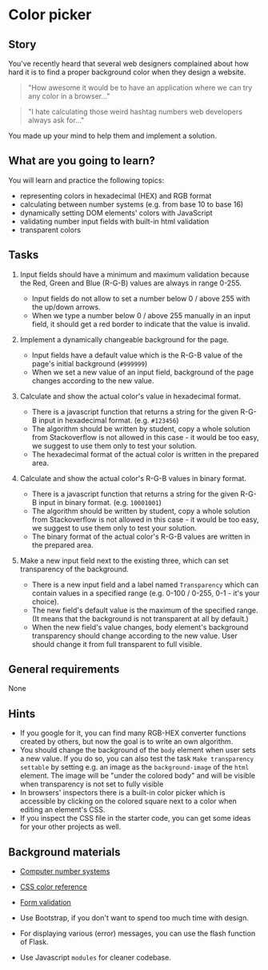 # Color picker

## Story

You've recently heard that several web designers complained about how hard
it is to find a proper background color when they design a website.

> "How awesome it would be to have an application where we can try any
> color in a browser..."

> "I hate calculating those weird hashtag numbers web developers
> always ask for..."

You made up your mind to help them and implement a solution.

## What are you going to learn?

You will learn and practice the following topics:

- representing colors in hexadecimal (HEX) and RGB format
- calculating between number systems (e.g. from base 10 to base 16)
- dynamically setting DOM elements' colors with JavaScript
- validating number input fields with built-in html validation
- transparent colors

## Tasks

1. Input fields should have a minimum and maximum validation because the Red, Green and Blue (R-G-B) values are always in range 0-255.
    - Input fields do not allow to set a number below 0 / above 255 with the up/down arrows.
    - When we type a number below 0 / above 255 manually in an input field, it should get a red border to indicate that the value is invalid.

2. Implement a dynamically changeable background for the page.
    - Input fields have a default value which is the R-G-B value of the page's initial background (`#999999`)
    - When we set a new value of an input field, background of the page changes according to the new value.

3. Calculate and show the actual color's value in hexadecimal format.
    - There is a javascript function that returns a string for the given R-G-B input in hexadecimal format. (e.g. `#123456`)
    - The algorithm should be written by student, copy a whole solution from Stackoverflow is not allowed in this case - it would be too easy, we suggest to use them only to test your solution.
    - The hexadecimal format of the actual color is written in the prepared area.

4. Calculate and show the actual color's R-G-B values in binary format.
    - There is a javascript function that returns a string for the given R-G-B input in binary format. (e.g. `10001001`)
    - The algorithm should be written by student, copy a whole solution from Stackoverflow is not allowed in this case - it would be too easy, we suggest to use them only to test your solution.
    - The binary format of the actual color's R-G-B values are written in the prepared area.

5. Make a new input field next to the existing three, which can set transparency of the background.
    - There is a new input field and a label named `Transparency` which can contain values in a specified range (e.g. 0-100 / 0-255, 0-1 - it's your choice).
    - The new field's default value is the maximum of the specified range. (It means that the background is not transparent at all by default.)
    - When the new field's value changes, body element's background transparency should change according to the new value. User should change it from full transparent to full visible.

## General requirements

None

## Hints

- If you google for it, you can find many RGB-HEX converter functions created by others, but now the goal is to write an own algorithm.
- You should change the background of the `body` element when user sets a new value. If you do so, you can also test the task `Make transparency settable` by setting e.g. an image as the `background-image` of the `html` element. The image will be "under the colored body" and will be visible when transparency is not set to fully visible
- In browsers' inspectors there is a built-in color picker which is accessible by clicking on the colored square next to a color when editing an element's CSS.
- If you inspect the CSS file in the starter code, you can get some ideas for your other projects as well.


## Background materials

- <i class="far fa-exclamation"></i> [Computer number systems](https://www.includehelp.com/computer-number-systems.aspx)
- <i class="far fa-exclamation"></i> [CSS color reference](https://developer.mozilla.org/en-US/docs/Web/CSS/color)
- <i class="far fa-exclamation"></i> [Form validation](https://developer.mozilla.org/en-US/docs/Learn/Forms/Form_validation)

- Use Bootstrap, if you don't want to spend too much time with design.
- For displaying various (error) messages, you can use the flash function of Flask.
- Use Javascript `modules` for cleaner codebase.


